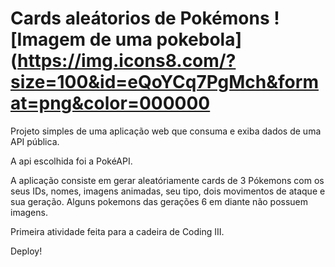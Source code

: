 # Cards aleátorios de Pokémons ![Imagem de uma pokebola](https://img.icons8.com/?size=100&id=eQoYCq7PgMch&format=png&color=000000
 Projeto simples de uma aplicação web que consuma e exiba dados de uma API pública.

 A api escolhida foi a PokéAPI.

 A aplicação consiste em gerar aleatóriamente cards de 3 Pókemons com os seus IDs, nomes, imagens animadas, seu tipo, dois movimentos de ataque e sua geração.
 Alguns pokemons das gerações 6 em diante não possuem imagens.

 Primeira atividade feita para a cadeira de Coding III.

 Deploy!

